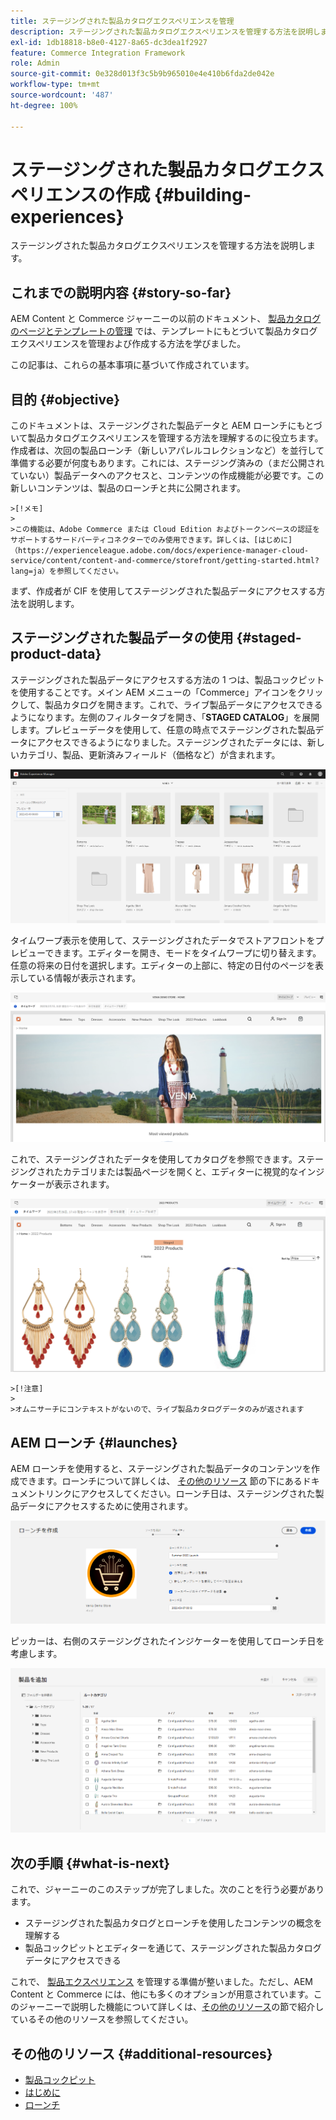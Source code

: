 ```yaml
---
title: ステージングされた製品カタログエクスペリエンスを管理
description: ステージングされた製品カタログエクスペリエンスを管理する方法を説明します。
exl-id: 1db18818-b8e0-4127-8a65-dc3dea1f2927
feature: Commerce Integration Framework
role: Admin
source-git-commit: 0e328d013f3c5b9b965010e4e410b6fda2de042e
workflow-type: tm+mt
source-wordcount: '487'
ht-degree: 100%

---
```


# ステージングされた製品カタログエクスペリエンスの作成 {#building-experiences}

ステージングされた製品カタログエクスペリエンスを管理する方法を説明します。

## これまでの説明内容 {#story-so-far}

AEM Content と Commerce ジャーニーの以前のドキュメント、 [製品カタログのページとテンプレートの管理](catalog-templates.md) では、テンプレートにもとづいて製品カタログエクスペリエンスを管理および作成する方法を学びました。

この記事は、これらの基本事項に基づいて作成されています。

## 目的 {#objective}

このドキュメントは、ステージングされた製品データと AEM ローンチにもとづいて製品カタログエクスペリエンスを管理する方法を理解するのに役立ちます。作成者は、次回の製品ローンチ（新しいアパレルコレクションなど）を並行して準備する必要が何度もあります。これには、ステージング済みの（まだ公開されていない）製品データへのアクセスと、コンテンツの作成機能が必要です。この新しいコンテンツは、製品のローンチと共に公開されます。

    >[!メモ]
    >
    >この機能は、Adobe Commerce または Cloud Edition およびトークンベースの認証をサポートするサードパーティコネクターでのみ使用できます。詳しくは、[はじめに]（https://experienceleague.adobe.com/docs/experience-manager-cloud-service/content/content-and-commerce/storefront/getting-started.html?lang=ja）を参照してください。

まず、作成者が CIF を使用してステージングされた製品データにアクセスする方法を説明します。

## ステージングされた製品データの使用 {#staged-product-data}

ステージングされた製品データにアクセスする方法の 1 つは、製品コックピットを使用することです。メイン AEM メニューの「Commerce」アイコンをクリックして、製品カタログを開きます。これで、ライブ製品データにアクセスできるようになります。左側のフィルタータブを開き、「**STAGED CATALOG**」を展開します。プレビューデータを使用して、任意の時点でステージングされた製品データにアクセスできるようになりました。ステージングされたデータには、新しいカテゴリ、製品、更新済みフィールド（価格など）が含まれます。

![ステージコックピット](assets/staged-cockpit.png)

タイムワープ表示を使用して、ステージングされたデータでストアフロントをプレビューできます。エディターを開き、モードをタイムワープに切り替えます。任意の将来の日付を選択します。エディターの上部に、特定の日付のページを表示している情報が表示されます。

![ステージタイムワープ](assets/staged-timewarp.png)

これで、ステージングされたデータを使用してカタログを参照できます。ステージングされたカテゴリまたは製品ページを開くと、エディターに視覚的なインジケーターが表示されます。

![ステージ plp](assets/staged-plp.png)

    >[!注意]
    >
    >オムニサーチにコンテキストがないので、ライブ製品カタログデータのみが返されます

## AEM ローンチ {#launches}

AEM ローンチを使用すると、ステージングされた製品データのコンテンツを作成できます。ローンチについて詳しくは、 [その他のリソース](#additional-resources) 節の下にあるドキュメントリンクにアクセスしてください。ローンチ日は、ステージングされた製品データにアクセスするために使用されます。

![ステージローンチ](assets/staged-launch.png)

ピッカーは、右側のステージングされたインジケーターを使用してローンチ日を考慮します。

![ステージピッカー](assets/staged-picker.png)

## 次の手順 {#what-is-next}

これで、ジャーニーのこのステップが完了しました。次のことを行う必要があります。

* ステージングされた製品カタログとローンチを使用したコンテンツの概念を理解する
* 製品コックピットとエディターを通じて、ステージングされた製品カタログデータにアクセスできる

これで、 [製品エクスペリエンス](product-experience-management.md) を管理する準備が整いました。ただし、AEM Content と Commerce には、他にも多くのオプションが用意されています。このジャーニーで説明した機能について詳しくは、[その他のリソース](#additional-resources)の節で紹介しているその他のリソースを参照してください。

## その他のリソース {#additional-resources}

* [製品コックピット](/help/commerce-cloud/authoring/product-cockpit.md)
* [はじめに](/help/commerce-cloud/getting-started.md)
* [ローンチ](/help/sites-cloud/authoring/launches/overview.md)
